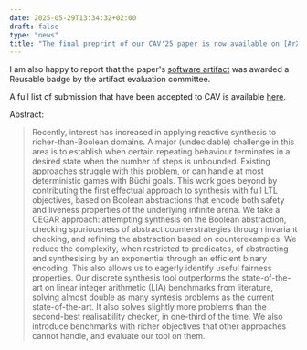 ```yaml
---
date: 2025-05-29T13:34:32+02:00
draft: false
type: "news"
title: "The final preprint of our CAV'25 paper is now available on [ArXiv](https://doi.org/10.48550/arXiv.2307.09776)."
---
```


I am also happy to report that the paper's [software artifact](https://doi.org/10.5281/zenodo.15129663)
was awarded a Reusable badge by the artifact evaluation committee.

A full list of submission that have been accepted to CAV is available [here](https://conferences.i-cav.org/2025/accepted/).


Abstract:

> Recently, interest has increased in applying reactive synthesis to
richer-than-Boolean domains. A major (undecidable) challenge in this area is to
establish when certain repeating behaviour terminates in a desired state when
the number of steps is unbounded. Existing approaches struggle with this
problem, or can handle at most deterministic games with Büchi goals. This work
goes beyond by contributing the first effectual approach to synthesis with full
LTL objectives, based on Boolean abstractions that encode both safety and
liveness properties of the underlying infinite arena. We take a CEGAR approach:
attempting synthesis on the Boolean abstraction, checking spuriousness of
abstract counterstrategies through invariant checking, and refining the
abstraction based on counterexamples. We reduce the complexity, when restricted
to predicates, of abstracting and synthesising by an exponential through an
efficient binary encoding. This also allows us to eagerly identify useful
fairness properties. Our discrete synthesis tool outperforms the
state-of-the-art on linear integer arithmetic (LIA) benchmarks from literature,
solving almost double as many syntesis problems as the current
state-of-the-art. It also solves slightly more problems than the second-best
realisability checker, in one-third of the time. We also introduce benchmarks
with richer objectives that other approaches cannot handle, and evaluate our
tool on them. 
